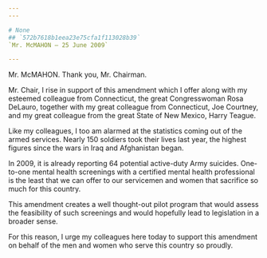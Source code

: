 ```yaml
---
---

# None
## `572b7618b1eea23e75cfa1f113028b39`
`Mr. McMAHON — 25 June 2009`

---
```



Mr. McMAHON. Thank you, Mr. Chairman.

Mr. Chair, I rise in support of this amendment which I offer along 
with my esteemed colleague from Connecticut, the great Congresswoman 
Rosa DeLauro, together with my great colleague from Connecticut, Joe 
Courtney, and my great colleague from the great State of New Mexico, 
Harry Teague.

Like my colleagues, I too am alarmed at the statistics coming out of 
the armed services. Nearly 150 soldiers took their lives last year, the 
highest figures since the wars in Iraq and Afghanistan began.

In 2009, it is already reporting 64 potential active-duty Army 
suicides. One-to-one mental health screenings with a certified mental 
health professional is the least that we can offer to our servicemen 
and women that sacrifice so much for this country.

This amendment creates a well thought-out pilot program that would 
assess the feasibility of such screenings and would hopefully lead to 
legislation in a broader sense.

For this reason, I urge my colleagues here today to support this 
amendment on behalf of the men and women who serve this country so 
proudly.